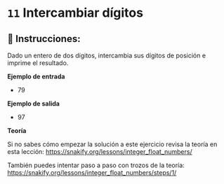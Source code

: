 # `11` Intercambiar dígitos

## 📝 Instrucciones:

Dado un entero de dos dígitos, intercambia sus dígitos de posición e imprime el resultado.

**Ejemplo de entrada**
* 79

**Ejemplo de salida**
* 97

**Teoría**

Si no sabes cómo empezar la solución a este ejercicio revisa la teoría en esta lección:
https://snakify.org/lessons/integer_float_numbers/

También puedes intentar paso a paso con trozos de la teoría:
https://snakify.org/lessons/integer_float_numbers/steps/1/